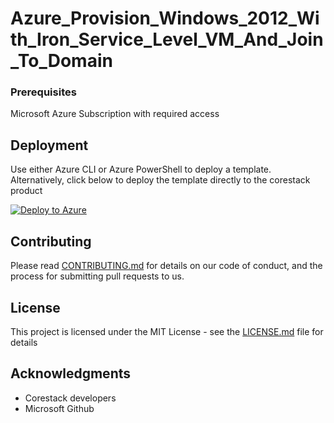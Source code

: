 
# Azure_Provision_Windows_2012_With_Iron_Service_Level_VM_And_Join_To_Domain



### Prerequisites

Microsoft Azure Subscription with required access

## Deployment

Use either Azure CLI or Azure PowerShell to deploy a template. Alternatively, click below to deploy the template directly to the corestack product 

[![Deploy to Azure](https://docs.corestack.io/wp-content/uploads/2019/09/deploy-to-corestack.svg)](http://discover.corestack.io/heatstack/templates?repositories=github&external_redirect=true&name=Azure_Provision_Windows_2012_With_Iron_Service_Level_VM_And_Join_To_Domain&url=https://raw.githubusercontent.com/corestacklabs/Templates/master/arm/Azure_Provision_Windows_2012_With_Iron_Service_Level_VM_And_Join_To_Domain/Azure_Provision_Windows_2012_With_Iron_Service_Level_VM_And_Join_To_Domain_content.json&engine=arm&type[0]=Cloud&classification[0]=Provisioning&services[0]=Azure&scope=tenant#/private)

## Contributing

Please read [CONTRIBUTING.md](https://gist.github.com/karthick-kk/30e4fd3f279492b4f040d5cd569d21d0) for details on our code of conduct, and the process for submitting pull requests to us.

## License

This project is licensed under the MIT License - see the [LICENSE.md](LICENSE.md) file for details

## Acknowledgments

* Corestack developers
* Microsoft Github

